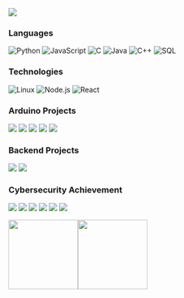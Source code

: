 [![](https://media.giphy.com/media/v1.Y2lkPTc5MGI3NjExMndlaXBmN2JpYjk3Y2d1Mmd5YnptaGtnbmFwaTM5Z2lzOTVnZWk3NSZlcD12MV9naWZzX3NlYXJjaCZjdD1n/l4JyNNqiVzBMbDOVO/giphy.gif)](https://www.adamalston.com/)<!-- If you want the template for my gif, email me! -->
### Languages

![Python](https://img.shields.io/badge/-Python-000?&logo=Python)
![JavaScript](https://img.shields.io/badge/-JavaScript-000?&logo=JavaScript)
![C](https://img.shields.io/badge/-C-000?&logo=C)
![Java](https://img.shields.io/badge/-Java-000?&logo=Java&logoColor=007396)
![C++](https://img.shields.io/badge/-C++-000?&logo=c%2b%2b&logoColor=00599C)
![SQL](https://img.shields.io/badge/-SQL-000?&logo=MySQL)


### Technologies

![Linux](https://img.shields.io/badge/-Linux-000?&logo=Linux)
![Node.js](https://img.shields.io/badge/-Node.js-000?&logo=node.js)
![React](https://img.shields.io/badge/-React-000?&logo=React)

### Arduino Projects

[![](https://img.shields.io/badge/-🧬%20My%20Website-000)](https://github.com/RizkiTriamadewa/RC_NODEMCU)
[![](https://img.shields.io/badge/-🦠%20COVID‑19%20Dashboard-000)](https://github.com/RizkiTriamadewa/Smart-Car-Line-Follower)
[![](https://img.shields.io/badge/-📝%20Summarizer-000)](https://github.com/RizkiTriamadewa/Smart-Car)
[![](https://img.shields.io/badge/-🔬%20Overwatch-000)](https://github.com/RizkiTriamadewa/Bluetooth-Car-Arduino)
[![](https://img.shields.io/badge/-🗺%20PokémonGo%20Map-000)](https://github.com/RizkiTriamadewa/automated-warehouse)

### Backend Projects
[![](https://img.shields.io/badge/-🛰%20KubeSat-000)](https://github.com/RizkiTriamadewa/Room-Lending-Website)
[![](https://img.shields.io/badge/-🔊%20Voice%20Poker-000)](https://github.com/RizkiTriamadewa/Business-Status-Records)

### Cybersecurity Achievement

[![](https://img.shields.io/badge/-🩸%20Heartbleed-000)](https://www.linkedin.com/posts/rizkitriamadewa_surat-apresiasi-activity-7224044902408450049-LVH1?utm_source=social_share_send&utm_medium=member_desktop_web)
[![](https://img.shields.io/badge/-🌊%20SYN%20Flood-000)](https://www.linkedin.com/posts/rizkitriamadewa_sertifikat-apresiasi-activity-7249336513505701888-bvrf?utm_source=social_share_send&utm_medium=member_desktop_web)
[![](https://img.shields.io/badge/-🗂%20Packet%20Sniffing%20%26%20Spoofing-000)](https://www.linkedin.com/posts/rizkitriamadewa_sertifikat-apresiasi-activity-7217067087255543808-dQ5P?utm_source=social_share_send&utm_medium=member_desktop_web)
[![](https://img.shields.io/badge/-💉%20SQL%20Injection-000)](https://www.linkedin.com/posts/rizkitriamadewa_sertifikat-apresiasi-activity-7218524297970032640--BWZ?utm_source=social_share_send&utm_medium=member_desktop_web)
[![](https://img.shields.io/badge/-🛡%20Spectre%20%26%20Meltdown-000)](https://www.linkedin.com/posts/rizkitriamadewa_alhamdulillah-pada-2-juli-2024-saya-diundang-activity-7214099749660971009-jsBS?utm_source=social_share_send&utm_medium=member_desktop_web)
[![](https://img.shields.io/badge/-🌐%20Network%20Tools-000)](https://www.linkedin.com/posts/rizkitriamadewa_sertifikat-apresiasi-activity-7228645214138032128-wb93?utm_source=social_share_send&utm_medium=member_desktop_web)

<a href="https://www.adamalston.com/"><img height="137px" src="https://github-readme-stats.vercel.app/api?username=adamalston&hide_title=true&hide_border=true&show_icons=true&include_all_commits=true&count_private=true&line_height=21&text_color=000&icon_color=000&bg_color=0,ea6161,ffc64d,fffc4d,52fa5a&theme=graywhite" /><!-- wi*quL3fcV --><img height="137px" src="https://github-readme-stats.vercel.app/api/top-langs/?username=adamalston&hide=html&hide_title=true&hide_border=true&layout=compact&langs_count=6&exclude_repo=comp426,Redventures-Movie-Quotes&text_color=000&icon_color=fff&bg_color=0,52fa5a,4dfcff,c64dff&theme=graywhite" /></a>
